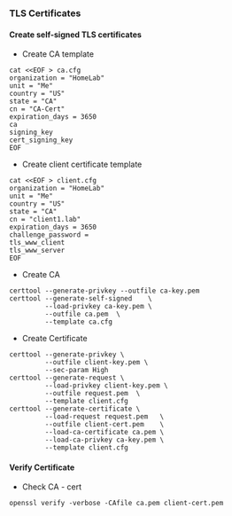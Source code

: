 ### TLS Certificates

#### Create self-signed TLS certificates
* Create CA template
```
cat <<EOF > ca.cfg
organization = "HomeLab"
unit = "Me"
country = "US"
state = "CA"
cn = "CA-Cert"
expiration_days = 3650
ca
signing_key
cert_signing_key
EOF
```

* Create client certificate template
```
cat <<EOF > client.cfg
organization = "HomeLab"
unit = "Me"
country = "US"
state = "CA"
cn = "client1.lab"
expiration_days = 3650
challenge_password = 
tls_www_client
tls_www_server
EOF
```

* Create CA
```
certtool --generate-privkey --outfile ca-key.pem
certtool --generate-self-signed    \
         --load-privkey ca-key.pem \
         --outfile ca.pem  \
         --template ca.cfg
```

* Create Certificate
```
certtool --generate-privkey \
         --outfile client-key.pem \
         --sec-param High
certtool --generate-request \
         --load-privkey client-key.pem \
         --outfile request.pem  \
         --template client.cfg
certtool --generate-certificate \
         --load-request request.pem   \
         --outfile client-cert.pem    \
         --load-ca-certificate ca.pem \
         --load-ca-privkey ca-key.pem \
         --template client.cfg
```

#### Verify Certificate
* Check CA - cert
```
openssl verify -verbose -CAfile ca.pem client-cert.pem
```
